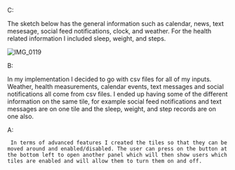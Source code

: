 C:

  The sketch below has the general information such as calendar, news, text mesesage, social feed notifications, clock, and weather.
  For the health related information I included sleep, weight, and steps.

![IMG_0119](https://user-images.githubusercontent.com/91352265/201740430-f1fb225b-3fdc-493d-87c1-983981757e99.jpg)


B:

  In my implementation I decided to go with csv files for all of my inputs. Weather, health measurements, calendar events, text messages and social notifications all come from csv files. I ended up having some of the different information on the same tile, for example social feed notifications and text messages are on one tile and the sleep, weight, and step records are on one also.
  
  
  A:
    
     In terms of advanced features I created the tiles so that they can be moved around and enabled/disabled. The user can press on the button at the bottom left to open another panel which will then show users which tiles are enabled and will allow them to turn them on and off.
